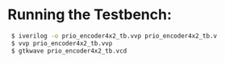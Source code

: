 # Running the Testbench: 
```bash
 $ iverilog -o prio_encoder4x2_tb.vvp prio_encoder4x2_tb.v
 $ vvp prio_encoder4x2_tb.vvp
 $ gtkwave prio_encoder4x2_tb.vcd
```